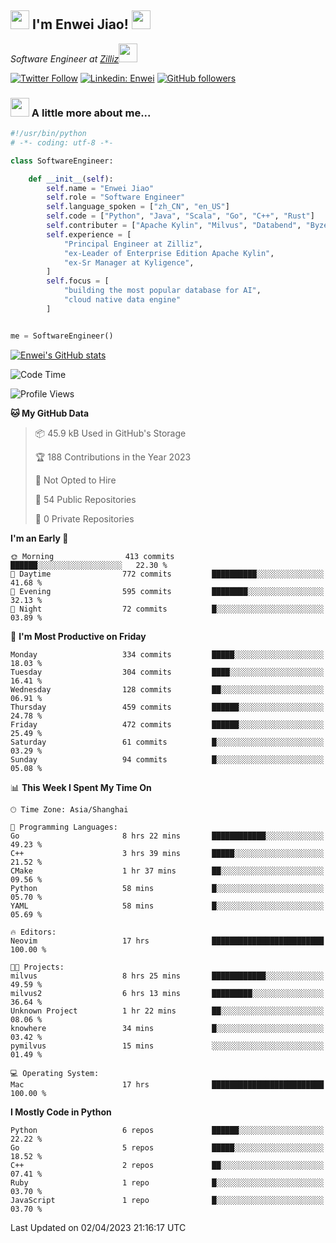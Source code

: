 <h2><img src="https://emojis.slackmojis.com/emojis/images/1531849430/4246/blob-sunglasses.gif?1531849430" width="30"/> I'm  Enwei Jiao! <img src="https://media.giphy.com/media/juBt25nT1KGys/giphy.gif" width=30> </h2>
<!-- <img align='right' src="https://media.giphy.com/media/M9gbBd9nbDrOTu1Mqx/giphy.gif" width="230"> -->
<p><em>Software Engineer at <a href="https://zilliz.com/">Zilliz</a><img src="https://media.giphy.com/media/WUlplcMpOCEmTGBtBW/giphy.gif" width="30"></em></p>

[![Twitter Follow](https://img.shields.io/twitter/follow/misteranmol?label=Follow)](https://twitter.com/intent/follow?screen_name=EnweiJiao)
[![Linkedin: Enwei](https://img.shields.io/badge/-enwei-blue?style=&logo=Linkedin&logoColor=white&link=https://www.linkedin.com/in/enwei-jiao-41192a97)](https://www.linkedin.com/in/enwei-jiao-41192a97/)
[![GitHub followers](https://img.shields.io/github/followers/jiaoew1991?label=Follow&style=social)](https://github.com/jiaoew1991)


### <img src="https://media.giphy.com/media/VgCDAzcKvsR6OM0uWg/giphy.gif" width="30"> A little more about me...  

```python
#!/usr/bin/python
# -*- coding: utf-8 -*-

class SoftwareEngineer:

    def __init__(self):
        self.name = "Enwei Jiao"
        self.role = "Software Engineer"
        self.language_spoken = ["zh_CN", "en_US"]
        self.code = ["Python", "Java", "Scala", "Go", "C++", "Rust"]
        self.contributer = ["Apache Kylin", "Milvus", "Databend", "Byzer-Lang"]
        self.experience = [
            "Principal Engineer at Zilliz",
            "ex-Leader of Enterprise Edition Apache Kylin",
            "ex-Sr Manager at Kyligence",
        ]
        self.focus = [
            "building the most popular database for AI",
            "cloud native data engine"
        ]


me = SoftwareEngineer()
```

[![Enwei's GitHub stats](https://github-readme-stats.vercel.app/api?username=jiaoew1991&count_private=true&show_icons=true)](https://github.com/jiaoew1991/jiaoew1991)

<!-- [![Top Langs](https://github-readme-stats.vercel.app/api/top-langs/?username=jiaoew1991&layout=compact)](https://github.com/jiaoew1991/jiaoew1991) -->

<!--START_SECTION:waka-->
![Code Time](http://img.shields.io/badge/Code%20Time-605%20hrs%2058%20mins-blue)

![Profile Views](http://img.shields.io/badge/Profile%20Views-1-blue)

**🐱 My GitHub Data** 

> 📦 45.9 kB Used in GitHub's Storage 
 > 
> 🏆 188 Contributions in the Year 2023
 > 
> 🚫 Not Opted to Hire
 > 
> 📜 54 Public Repositories 
 > 
> 🔑 0 Private Repositories 
 > 
**I'm an Early 🐤** 

```text
🌞 Morning                413 commits         ██████░░░░░░░░░░░░░░░░░░░   22.30 % 
🌆 Daytime                772 commits         ██████████░░░░░░░░░░░░░░░   41.68 % 
🌃 Evening                595 commits         ████████░░░░░░░░░░░░░░░░░   32.13 % 
🌙 Night                  72 commits          █░░░░░░░░░░░░░░░░░░░░░░░░   03.89 % 
```
📅 **I'm Most Productive on Friday** 

```text
Monday                   334 commits         █████░░░░░░░░░░░░░░░░░░░░   18.03 % 
Tuesday                  304 commits         ████░░░░░░░░░░░░░░░░░░░░░   16.41 % 
Wednesday                128 commits         ██░░░░░░░░░░░░░░░░░░░░░░░   06.91 % 
Thursday                 459 commits         ██████░░░░░░░░░░░░░░░░░░░   24.78 % 
Friday                   472 commits         ██████░░░░░░░░░░░░░░░░░░░   25.49 % 
Saturday                 61 commits          █░░░░░░░░░░░░░░░░░░░░░░░░   03.29 % 
Sunday                   94 commits          █░░░░░░░░░░░░░░░░░░░░░░░░   05.08 % 
```


📊 **This Week I Spent My Time On** 

```text
🕑︎ Time Zone: Asia/Shanghai

💬 Programming Languages: 
Go                       8 hrs 22 mins       ████████████░░░░░░░░░░░░░   49.23 % 
C++                      3 hrs 39 mins       █████░░░░░░░░░░░░░░░░░░░░   21.52 % 
CMake                    1 hr 37 mins        ██░░░░░░░░░░░░░░░░░░░░░░░   09.56 % 
Python                   58 mins             █░░░░░░░░░░░░░░░░░░░░░░░░   05.70 % 
YAML                     58 mins             █░░░░░░░░░░░░░░░░░░░░░░░░   05.69 % 

🔥 Editors: 
Neovim                   17 hrs              █████████████████████████   100.00 % 

🐱‍💻 Projects: 
milvus                   8 hrs 25 mins       ████████████░░░░░░░░░░░░░   49.59 % 
milvus2                  6 hrs 13 mins       █████████░░░░░░░░░░░░░░░░   36.64 % 
Unknown Project          1 hr 22 mins        ██░░░░░░░░░░░░░░░░░░░░░░░   08.06 % 
knowhere                 34 mins             █░░░░░░░░░░░░░░░░░░░░░░░░   03.42 % 
pymilvus                 15 mins             ░░░░░░░░░░░░░░░░░░░░░░░░░   01.49 % 

💻 Operating System: 
Mac                      17 hrs              █████████████████████████   100.00 % 
```

**I Mostly Code in Python** 

```text
Python                   6 repos             ██████░░░░░░░░░░░░░░░░░░░   22.22 % 
Go                       5 repos             █████░░░░░░░░░░░░░░░░░░░░   18.52 % 
C++                      2 repos             ██░░░░░░░░░░░░░░░░░░░░░░░   07.41 % 
Ruby                     1 repo              █░░░░░░░░░░░░░░░░░░░░░░░░   03.70 % 
JavaScript               1 repo              █░░░░░░░░░░░░░░░░░░░░░░░░   03.70 % 
```




 Last Updated on 02/04/2023 21:16:17 UTC
<!--END_SECTION:waka-->
